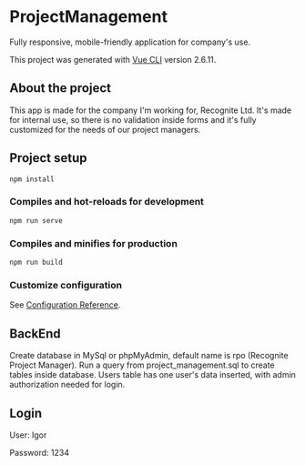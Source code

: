 # ProjectManagement

Fully responsive, mobile-friendly application for company's use.

This project was generated with [Vue CLI](https://github.com/vuejs/vue) version 2.6.11.

## About the project

This app is made for the company I'm working for, Recognite Ltd. It's made for internal use, so there is no validation inside forms and it's fully customized for the needs of our project managers.

## Project setup
```
npm install
```

### Compiles and hot-reloads for development
```
npm run serve
```

### Compiles and minifies for production
```
npm run build
```

### Customize configuration
See [Configuration Reference](https://cli.vuejs.org/config/).

## BackEnd

Create database in MySql or phpMyAdmin, default name is rpo (Recognite Project Manager). Run a query from project_management.sql to create tables inside database. Users table has one user's data inserted, with admin authorization needed for login. 

## Login

User: Igor

Password: 1234

